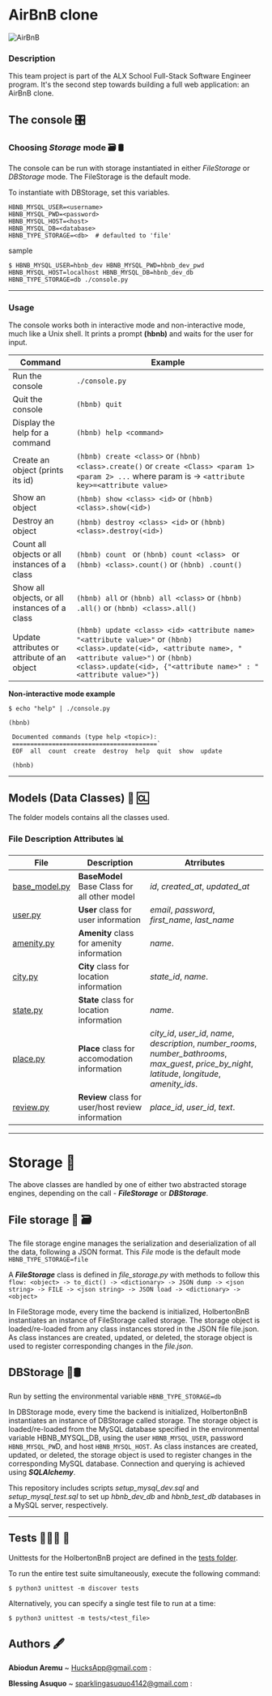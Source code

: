 AirBnB clone
======================================
![**AirBnB**](https://github.com/HucksApp/AirBnB_clone/assets/58187974/0a2d1bfa-9390-4515-aacc-b2eaf190788a)

### Description ##
This team project is part of the ALX School Full-Stack Software Engineer program. It's the second step towards building a full web application: an AirBnB clone.


## The console 🎛

### Choosing ***Storage*** mode 🗃 🛢️
The console can be run with storage instantiated in either *FileStorage* or *DBStorage* mode. The FileStorage is the default mode.

To instantiate with DBStorage, set this variables.
```
HBNB_MYSQL_USER=<username>
HBNB_MYSQL_PWD=<password>
HBNB_MYSQL_HOST=<host>
HBNB_MYSQL_DB=<database>
HBNB_TYPE_STORAGE=<db>  # defaulted to 'file'
 ```
sample 
```
$ HBNB_MYSQL_USER=hbnb_dev HBNB_MYSQL_PWD=hbnb_dev_pwd HBNB_MYSQL_HOST=localhost HBNB_MYSQL_DB=hbnb_dev_db HBNB_TYPE_STORAGE=db ./console.py
```

----------------------------------------------------
### Usage ###
The console works both in interactive mode and non-interactive mode, much like a Unix shell. It prints a prompt **(hbnb)** and waits for the user for input.


Command                                             | Example
----------------------------------------------------|--------------------
Run the console	                                    | `./console.py`
Quit the console	                                   | `(hbnb) quit`
Display the help for a command	                     | `(hbnb) help <command>`
Create an object (prints its id)	                   | `(hbnb) create <class>` or `(hbnb) <class>.create()` or `create <Class> <param 1> <param 2> ...` where param is -> `<attribute key>=<attribute value>`
Show an object	                                     | `(hbnb) show <class> <id>` or `(hbnb) <class>.show(<id>)`
Destroy an object	                                  | `(hbnb) destroy <class> <id>` or `(hbnb) <class>.destroy(<id>)`
Count all objects or all instances of a class       | `(hbnb) count ` or `(hbnb) count <class> ` or `(hbnb) <class>.count()` or `(hbnb) .count()`
Show all objects, or all instances of a class       |	`(hbnb) all` or `(hbnb) all <class>` or `(hbnb) .all()` or `(hbnb) <class>.all()`
Update attributes or attribute of an object                    |	`(hbnb) update <class> <id> <attribute name> "<attribute value>"` or `(hbnb) <class>.update(<id>, <attribute name>, "<attribute value>")` or `(hbnb) <class>.update(<id>, {"<attribute name>" : "<attribute value>"})`

**Non-interactive mode example**
 ```
$ echo "help" | ./console.py

 (hbnb)

  Documented commands (type help <topic>):
  ========================================`
  EOF  all  count  create  destroy  help  quit  show  update

  (hbnb)
```

----------------------------------------------------------------------
## Models (Data Classes) 🏺 🆑
The folder models contains all the classes used.

### File	Description	Attributes 📊

File                                            | Description                                             | Atrributes
------------------------------------------------|---------------------------------------------------------|---------------------------------------
[base_model.py](./models/base_model.py)         |	**BaseModel** Base Class for all other model 	          | *id*, *created_at*, *updated_at*
[user.py](./models/user.py)                     | **User** class for user information	                    | *email*, *password*, *first_name*, *last_name*
[amenity.py](./models/amenity.py)	              | **Amenity** class for amenity information	              | *name*.
[city.py](./models/city.py)	                    | **City** class for location information	                | *state_id*, *name*.
[state.py](./models/state.py)         	         | **State** class for location information	               | *name*.
[place.py](./models/place.py)    	              | **Place** class for accomodation information	           | *city_id*, *user_id*, *name*, *description*, *number_rooms*, *number_bathrooms*, *max_guest*,   *price_by_night*, *latitude*, *longitude*, *amenity_ids*.
[review.py](./models/review.py)   	             | **Review** class for user/host review information      	| *place_id*, *user_id*, *text*.

----------------------------------------------------------------
# Storage 🛄
The above classes are handled by one of either two abstracted storage engines, depending on the call - ***FileStorage*** or ***DBStorage***.

## File storage 📄 🗃
The file storage engine manages the serialization and deserialization of all the data, following a JSON format.
This  *File* mode is the default mode  `HBNB_TYPE_STORAGE=file`

A ***FileStorage*** class is defined in *file_storage.py* with methods to follow this `flow: <object> -> to_dict() -> <dictionary> -> JSON dump -> <json string> -> FILE -> <json string> -> JSON load -> <dictionary> -> <object>`

In FileStorage mode, every time the backend is initialized, HolbertonBnB instantiates an instance of FileStorage called storage. The storage object is loaded/re-loaded from any class instances stored in the JSON file file.json. As class instances are created, updated, or deleted, the storage object is used to register corresponding changes in the *file.json*.


## DBStorage 🤖🛢️
Run by setting the environmental variable `HBNB_TYPE_STORAGE=db`

In DBStorage mode, every time the backend is initialized, HolbertonBnB instantiates an instance of DBStorage called storage. The storage object is loaded/re-loaded from the MySQL database specified in the environmental variable HBNB_MYSQL_DB, using the user `HBNB_MYSQL_USER`, password `HBNB_MYSQL_PW`D, and host `HBNB_MYSQL_HOST`. As class instances are created, updated, or deleted, the storage object is used to register changes in the corresponding MySQL database. Connection and querying is achieved using ***SQLAlchemy***.

This repository includes scripts *setup_mysql_dev.sql* and *setup_mysql_test.sql* to set up *hbnb_dev_db* and *hbnb_test_db* databases in a MySQL server, respectively.


---------------------------------------------------------------------

## Tests 🧑🏿‍🔬️ 🧪
Unittests for the HolbertonBnB project are defined in the [tests folder](./tests).

To run the entire test suite simultaneously, execute the following command:
```
$ python3 unittest -m discover tests
```
Alternatively, you can specify a single test file to run at a time:
```
$ python3 unittest -m tests/<test_file>
```

## Authors 🖋
__Abiodun Aremu__ ~ HucksApp@gmail.com : 

__Blessing Asuquo__ ~ sparklingasuquo4142@gmail.com : 


